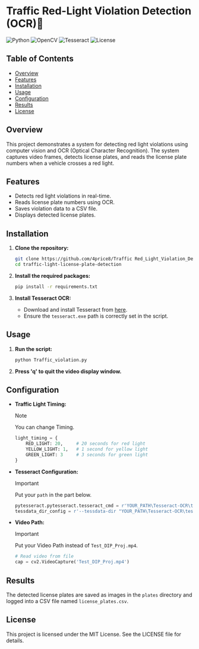 # Traffic Red-Light Violation Detection (OCR)🚦

![Python](https://img.shields.io/badge/Python-3.8%2B-blue)
![OpenCV](https://img.shields.io/badge/OpenCV-4.9.0-green)
![Tesseract](https://img.shields.io/badge/Tesseract-OCR-yellow)
![License](https://img.shields.io/badge/License-MIT-brightgreen)

## Table of Contents

- [Overview](#overview)
- [Features](#features)
- [Installation](#installation)
- [Usage](#usage)
- [Configuration](#configuration)
- [Results](#results)
- [License](#license)

## Overview
This project demonstrates a system for detecting red light violations using computer vision and OCR (Optical Character Recognition). The system captures video frames, detects license plates, and reads the license plate numbers when a vehicle crosses a red light.

## Features
- Detects red light violations in real-time.
- Reads license plate numbers using OCR.
- Saves violation data to a CSV file.
- Displays detected license plates.


## Installation

1. **Clone the repository:**
    ```bash
    git clone https://github.com/4price8/Traffic Red_Light_Violation_Detection_OCR.git
    cd traffic-light-license-plate-detection
    ```

2. **Install the required packages:**
    ```bash
    pip install -r requirements.txt
    ```

3. **Install Tesseract OCR:**
    - Download and install Tesseract from [here](https://github.com/tesseract-ocr/tesseract).
    - Ensure the `tesseract.exe` path is correctly set in the script.

## Usage

1. **Run the script:**
    ```bash
    python Traffic_violation.py
    ```

2. **Press 'q' to quit the video display window.**

## Configuration

- **Traffic Light Timing:**
  > [!NOTE]
  > You can change Timing.

    ```python
    light_timing = {
        RED_LIGHT: 20,     # 20 seconds for red light
        YELLOW_LIGHT: 1,   # 1 second for yellow light
        GREEN_LIGHT: 3     # 3 seconds for green light
    }
    ```

- **Tesseract Configuration:**
  > [!IMPORTANT]
  > Put your `path` in the part below.

    ```python
    pytesseract.pytesseract.tesseract_cmd = r'YOUR_PATH\Tesseract-OCR\tesseract.exe'
    tessdata_dir_config = r'--tessdata-dir "YOUR_PATH\Tesseract-OCR\tessdata" --psm 6 -l fas'
    ```

- **Video Path:**
  > [!IMPORTANT]
  > Put your Video Path instead of `Test_DIP_Proj.mp4`.

    ```python
    # Read video from file
    cap = cv2.VideoCapture('Test_DIP_Proj.mp4')
    ```
## Results

The detected license plates are saved as images in the `plates` directory and logged into a CSV file named `license_plates.csv`.

## License

This project is licensed under the MIT License. See the LICENSE file for details.
